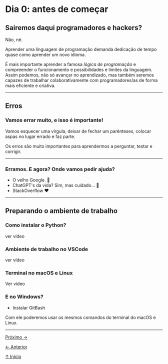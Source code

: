 # Dia 0: antes de começar

## Sairemos daqui programadores e hackers?

Não, né.

Aprender uma linguagem de programação demanda dedicação de tempo quase como
aprender um novo idioma.

É mais importante aprender a famosa *lógica de programação* e compreender o 
funcionamento e possibilidades e limites da linguagem. Assim podemos, não só
avançar no aprendizado, mas também seremos capazes de trabalhar colaborativamente
com programadores/as de forma mais eficiente e criativa.

---

## Erros

### Vamos errar muito, e isso é importante!

Vamos esquecer uma vírgula, deixar de fechar um parênteses, colocar aspas no lugar
errado e faz parte.

Os erros são muito importantes para aprendermos a perguntar, testar e corrigir.

---

### Erramos. E agora? Onde vamos pedir ajuda?

- O velho Google. 
- ChatGPT's da vida? Sim, mas cuidado... 
- StackOverflow ♥

---

## Preparando o ambiente de trabalho

### Como instalar o Python?

ver vídeo


### Ambiente de trabalho no VSCode

ver vídeo

### Terminal no macOS e Linux

Ver vídeo

### E no Windows?

- Instalar GitBash

Com ele poderemos usar os mesmos comandos do terminal do macOS e Linux.

---

[Próximo →](dia1.md)

[← Anterior](README.md)

[↑ Início](./README.md)